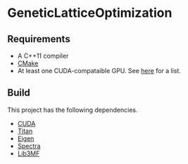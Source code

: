 # GeneticLatticeOptimization

## Requirements
* A C++11 compiler
* [CMake](https://cmake.org/)
* At least one CUDA-compataible GPU. See [here](https://developer.nvidia.com/cuda-gpus) for a list.

## Build
This project has the following dependencies. 
* [CUDA](https://developer.nvidia.com/cuda-toolkit)
* [Titan](https://github.com/scavicchio/Titan.git)
* [Eigen](http://eigen.tuxfamily.org)
* [Spectra](https://github.com/yixuan/spectra)
* [Lib3MF](https://github.com/3MFConsortium/lib3mf)
